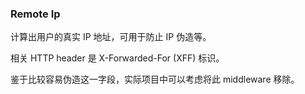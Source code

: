 ### Remote Ip

计算出用户的真实 IP 地址，可用于防止 IP 伪造等。

相关 HTTP header 是 X-Forwarded-For (XFF) 标识。

鉴于比较容易伪造这一字段，实际项目中可以考虑将此 middleware 移除。
